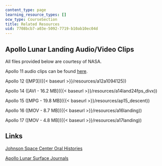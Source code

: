 ```yaml
---
content_type: page
learning_resource_types: []
ocw_type: CourseSection
title: Related Resources
uid: 7708bcb7-a03e-5092-7719-b10ab10ec04d
---
```


Apollo Lunar Landing Audio/Video Clips
--------------------------------------

All files provided below are courtesy of NASA.

Apollo 11 audio clips can be found [here](http://www.live365.com/stations/apollo_11_oda).

Apollo 12 ([MP3]({{< baseurl >}}/resources/a12a1094125))

Apollo 14 ([AVI - 16.2 MB]({{< baseurl >}}/resources/a14land24fps_divx))

Apollo 15 ([MPG - 19.8 MB]({{< baseurl >}}/resources/ap15_descent))

Apollo 16 ([MOV - 8.7 MB]({{< baseurl >}}/resources/a16landing))

Apollo 17 ([MOV - 4.8 MB]({{< baseurl >}}/resources/a17landing))

Links
-----

[Johnson Space Center Oral Histories](http://www.jsc.nasa.gov/history/oral_histories/oral_histories.htm)

[Apollo Lunar Surface Journals](http://www.hq.nasa.gov/office/pao/History/alsj/frame.html)